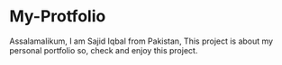 # My-Protfolio
Assalamalikum, I am Sajid Iqbal from Pakistan, This project is about my personal portfolio so, check and enjoy this project.
